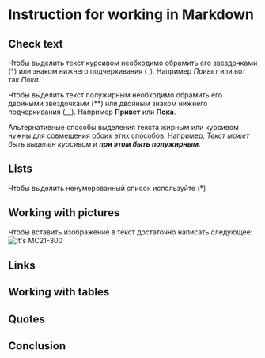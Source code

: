 # Instruction for working in Markdown

## Check text

Чтобы выделить текст курсивом необходимо обрамить его звездочками (*) или знаком нижнего подчеркивания (_). Например *Привет* или вот так _Пока_.

Чтобы выделить текст полужирным необходимо обрамить его двойными звездочками (**) или двойным знаком нижнего подчеркивания (__). Например **Привет** или __Пока__.

Альтернативные способы выделения текста жирным или курсивом нужны для совмещения обоих этих способов. Например, _Текст может быть выделен курсивом и **при этом быть полужирным**_.

## Lists

Чтобы выделить ненумерованный список используйте (*)

## Working with pictures

Чтобы вставить изображение в текст достаточно написать следующее:
![It's MC21-300](MC21-300.jpg)

## Links

## Working with tables

## Quotes

## Conclusion